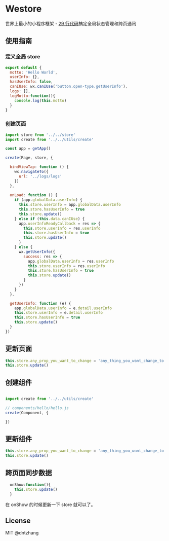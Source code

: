 # Westore

世界上最小的小程序框架 - [29 行代码](https://github.com/dntzhang/westore/blob/master/utils/create.js)搞定全局状态管理和跨页通讯

## 使用指南

### 定义全局 store

```js
export default {
  motto: 'Hello World',
  userInfo: {},
  hasUserInfo: false,
  canIUse: wx.canIUse('button.open-type.getUserInfo'),
  logs: [],
  logMotto:function(){
    console.log(this.motto)
  }
}
```

### 创建页面

```js
import store from '../../store'
import create from '../../utils/create'

const app = getApp()

create(Page, store, {

  bindViewTap: function () {
    wx.navigateTo({
      url: '../logs/logs'
    })
  },
  
  onLoad: function () {
    if (app.globalData.userInfo) {
      this.store.userInfo = app.globalData.userInfo
      this.store.hasUserInfo = true
      this.store.update()
    } else if (this.data.canIUse) {
      app.userInfoReadyCallback = res => {
        this.store.userInfo = res.userInfo
        this.store.hasUserInfo = true
        this.store.update()
      }
    } else {
      wx.getUserInfo({
        success: res => {
          app.globalData.userInfo = res.userInfo
          this.store.userInfo = res.userInfo
          this.store.hasUserInfo = true
          this.store.update()
        }
      })
    }
  },

  getUserInfo: function (e) {
    app.globalData.userInfo = e.detail.userInfo
    this.store.userInfo = e.detail.userInfo
    this.store.hasUserInfo = true
    this.store.update()
  }
})
```
## 更新页面

```js
this.store.any_prop_you_want_to_change = 'any_thing_you_want_change_to'
this.store.update()
```

## 创建组件

```js

import create from '../../utils/create'

// components/hello/hello.js
create(Component, {

})

```

## 更新组件

```js
this.store.any_prop_you_want_to_change = 'any_thing_you_want_change_to'
this.store.update()
```

## 跨页面同步数据

```js
  onShow:function(){
    this.store.update()
  }
```

在 onShow 的时候更新一下 store 就可以了。

## License
MIT @dntzhang
